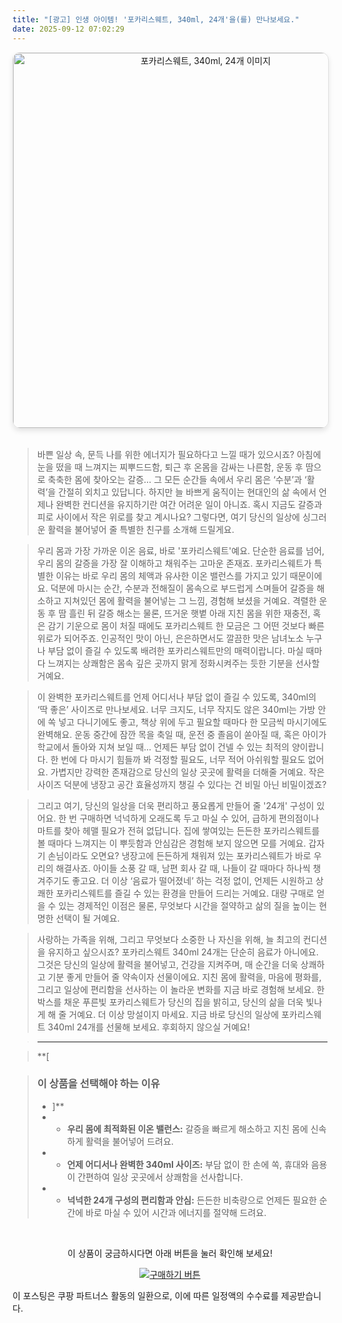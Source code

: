 ```yaml
---
title: "[광고] 인생 아이템! '포카리스웨트, 340ml, 24개'을(를) 만나보세요."
date: 2025-09-12 07:02:29
---
```


<div align="center">
    <a href="https://link.coupang.com/re/AFFSDP?lptag=AF8916626&pageKey=8157280227&itemId=20206171815&vendorItemId=3000931802&traceid=V0-153-1872c884d66b0f75&requestid=20250912160208545051957049" target="_blank">
        <img src="https://ads-partners.coupang.com/image1/fUDuFcrQGuNW8VtNfUM95GyDNUyJTcEbIH3O-RKuPLEGJ1-r0FLK-f2WGrvu7xC3XbNtQJdy4N6D2nKuSPadVrPq-ArMZPv3v-l6FcTebY_VBa6E0ir0eLv28IvY1LNRd1a5QvbsJ9AXYVUoV7Ha-QGX7Ow1o_N4UEFBafNAAq4GGRScAq5Fcyby0SXYytBKCdteJrayVzXtJhKO_96tv44puENUxOq7ue-WuLYdsEvVSOUsMqw5NGEZHViReX3Tfa8IjxBDBZYdjFuJMBd3XFET6g==" alt="포카리스웨트, 340ml, 24개 이미지" width="600" style="max-width: 100%; height: auto; border-radius: 12px; border: 1px solid #e0e0e0; box-shadow: 0 4px 8px rgba(0,0,0,0.1);">
    </a>
</div>
<br>

> 바쁜 일상 속, 문득 나를 위한 에너지가 필요하다고 느낄 때가 있으시죠? 아침에 눈을 떴을 때 느껴지는 찌뿌드드함, 퇴근 후 온몸을 감싸는 나른함, 운동 후 땀으로 축축한 몸에 찾아오는 갈증… 그 모든 순간들 속에서 우리 몸은 ‘수분’과 ‘활력’을 간절히 외치고 있답니다. 하지만 늘 바쁘게 움직이는 현대인의 삶 속에서 언제나 완벽한 컨디션을 유지하기란 여간 어려운 일이 아니죠. 혹시 지금도 갈증과 피로 사이에서 작은 위로를 찾고 계시나요? 그렇다면, 여기 당신의 일상에 싱그러운 활력을 불어넣어 줄 특별한 친구를 소개해 드릴게요.

> 우리 몸과 가장 가까운 이온 음료, 바로 '포카리스웨트'예요. 단순한 음료를 넘어, 우리 몸의 갈증을 가장 잘 이해하고 채워주는 고마운 존재죠. 포카리스웨트가 특별한 이유는 바로 우리 몸의 체액과 유사한 이온 밸런스를 가지고 있기 때문이에요. 덕분에 마시는 순간, 수분과 전해질이 몸속으로 부드럽게 스며들어 갈증을 해소하고 지쳐있던 몸에 활력을 불어넣는 그 느낌, 경험해 보셨을 거예요. 격렬한 운동 후 땀 흘린 뒤 갈증 해소는 물론, 뜨거운 햇볕 아래 지친 몸을 위한 재충전, 혹은 감기 기운으로 몸이 처질 때에도 포카리스웨트 한 모금은 그 어떤 것보다 빠른 위로가 되어주죠. 인공적인 맛이 아닌, 은은하면서도 깔끔한 맛은 남녀노소 누구나 부담 없이 즐길 수 있도록 배려한 포카리스웨트만의 매력이랍니다. 마실 때마다 느껴지는 상쾌함은 몸속 깊은 곳까지 맑게 정화시켜주는 듯한 기분을 선사할 거예요.

> 이 완벽한 포카리스웨트를 언제 어디서나 부담 없이 즐길 수 있도록, 340ml의 ‘딱 좋은’ 사이즈로 만나보세요. 너무 크지도, 너무 작지도 않은 340ml는 가방 안에 쏙 넣고 다니기에도 좋고, 책상 위에 두고 필요할 때마다 한 모금씩 마시기에도 완벽해요. 운동 중간에 잠깐 목을 축일 때, 운전 중 졸음이 쏟아질 때, 혹은 아이가 학교에서 돌아와 지쳐 보일 때… 언제든 부담 없이 건넬 수 있는 최적의 양이랍니다. 한 번에 다 마시기 힘들까 봐 걱정할 필요도, 너무 적어 아쉬워할 필요도 없어요. 가볍지만 강력한 존재감으로 당신의 일상 곳곳에 활력을 더해줄 거예요. 작은 사이즈 덕분에 냉장고 공간 효율성까지 챙길 수 있다는 건 비밀 아닌 비밀이겠죠?

> 그리고 여기, 당신의 일상을 더욱 편리하고 풍요롭게 만들어 줄 '24개' 구성이 있어요. 한 번 구매하면 넉넉하게 오래도록 두고 마실 수 있어, 급하게 편의점이나 마트를 찾아 헤맬 필요가 전혀 없답니다. 집에 쌓여있는 든든한 포카리스웨트를 볼 때마다 느껴지는 이 뿌듯함과 안심감은 경험해 보지 않으면 모를 거예요. 갑자기 손님이라도 오면요? 냉장고에 든든하게 채워져 있는 포카리스웨트가 바로 우리의 해결사죠. 아이들 소풍 갈 때, 남편 회사 갈 때, 나들이 갈 때마다 하나씩 챙겨주기도 좋고요. 더 이상 ‘음료가 떨어졌네’ 하는 걱정 없이, 언제든 시원하고 상쾌한 포카리스웨트를 즐길 수 있는 환경을 만들어 드리는 거예요. 대량 구매로 얻을 수 있는 경제적인 이점은 물론, 무엇보다 시간을 절약하고 삶의 질을 높이는 현명한 선택이 될 거예요.

> 사랑하는 가족을 위해, 그리고 무엇보다 소중한 나 자신을 위해, 늘 최고의 컨디션을 유지하고 싶으시죠? 포카리스웨트 340ml 24개는 단순히 음료가 아니에요. 그것은 당신의 일상에 활력을 불어넣고, 건강을 지켜주며, 매 순간을 더욱 상쾌하고 기분 좋게 만들어 줄 약속이자 선물이에요. 지친 몸에 활력을, 마음에 평화를, 그리고 일상에 편리함을 선사하는 이 놀라운 변화를 지금 바로 경험해 보세요. 한 박스를 채운 푸른빛 포카리스웨트가 당신의 집을 밝히고, 당신의 삶을 더욱 빛나게 해 줄 거예요. 더 이상 망설이지 마세요. 지금 바로 당신의 일상에 포카리스웨트 340ml 24개를 선물해 보세요. 후회하지 않으실 거예요!

> ---

> **[


> ### 이 상품을 선택해야 하는 이유
> - ]**
> - *   **우리 몸에 최적화된 이온 밸런스:** 갈증을 빠르게 해소하고 지친 몸에 신속하게 활력을 불어넣어 드려요.
> - *   **언제 어디서나 완벽한 340ml 사이즈:** 부담 없이 한 손에 쏙, 휴대와 음용이 간편하여 일상 곳곳에서 상쾌함을 선사합니다.
> - *   **넉넉한 24개 구성의 편리함과 안심:** 든든한 비축량으로 언제든 필요한 순간에 바로 마실 수 있어 시간과 에너지를 절약해 드려요.


<br>

<div align="center">
  <p>이 상품이 궁금하시다면 아래 버튼을 눌러 확인해 보세요!</p>
  <a href="https://link.coupang.com/re/AFFSDP?lptag=AF8916626&pageKey=8157280227&itemId=20206171815&vendorItemId=3000931802&traceid=V0-153-1872c884d66b0f75&requestid=20250912160208545051957049" target="_blank">
    <img src="https://img.shields.io/badge/지금 바로 구매하기-FF5722?style=for-the-badge&logo=coupa&logoColor=white" alt="구매하기 버튼">
  </a>
</div>

이 포스팅은 쿠팡 파트너스 활동의 일환으로, 이에 따른 일정액의 수수료를 제공받습니다.
